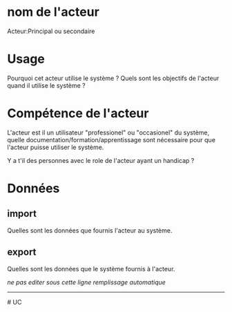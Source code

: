 

# nom de l'acteur

Acteur:Principal ou secondaire 

# Usage
Pourquoi cet acteur utilise le système ?
Quels sont les objectifs de l'acteur quand il utilise le système ?

# Compétence de l'acteur 

L'acteur est il un utilisateur "professionel" ou "occasionel" du système,
quelle documentation/formation/apprentissage sont nécessaire pour que l'acteur puisse utiliser le système.

Y a t'il des personnes avec le role de l'acteur ayant un handicap ?

# Données 
## import
Quelles sont les données que fournis l'acteur au système.
## export
Quelles sont les données que le système fournis à l'acteur. 


  *_ne pas editer sous cette ligne remplissage automatique_*
  <hr>
# UC  

